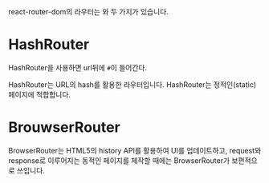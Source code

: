 react-router-dom의 라우터는 <BrowserRouter>와 <HashRouter> 두 가지가 있습니다. 


# HashRouter

HashRouter을 사용하면 url뒤에 `#`이 들어간다.

HashRouter는 URL의 hash를 활용한 라우터입니다. 
HashRouter는 정적인(static) 페이지에 적합합니다. 

# BrouwserRouter

BrowserRouter는 HTML5의 history API를 활용하여 UI를 업데이트하고, 
request와 response로 이루어지는 동적인 페이지를 제작할 때에는 BrowserRouter가 보편적으로 쓰입니다. 

